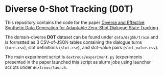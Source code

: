 # Diverse 0-Shot Tracking (D0T)

This repository contains the code for the paper [Diverse and Effective Synthetic Data Generation for Adaptable Zero-Shot Dialogue State Tracking](https://aclanthology.org/2024.findings-emnlp.731/).

The domain-diverse **D0T** dataset can be found under `data/dsg5k/train` and is formatted as 3 CSV-of-JSON tables containing the dialogue turns (`turn.csv`), slot definitions (`slot.csv`), and slot-value pairs (`slot_value.csv`).

The main experiment script is `dextrous/experiment.py` (experiments presented in the paper launched this script as slurm jobs using launcher scripts under `dextrous/launch`.

